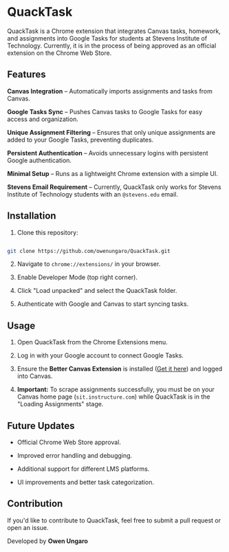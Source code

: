 
  

# QuackTask

  

QuackTask is a Chrome extension that integrates Canvas tasks, homework, and assignments into Google Tasks for students at Stevens Institute of Technology. Currently, it is in the process of being approved as an official extension on the Chrome Web Store.

  

  

## Features

  

**Canvas Integration** – Automatically imports assignments and tasks from Canvas.

**Google Tasks Sync** – Pushes Canvas tasks to Google Tasks for easy access and organization.

**Unique Assignment Filtering** – Ensures that only unique assignments are added to your Google Tasks, preventing duplicates.

**Persistent Authentication** – Avoids unnecessary logins with persistent Google authentication.

**Minimal Setup** – Runs as a lightweight Chrome extension with a simple UI.

**Stevens Email Requirement** – Currently, QuackTask only works for Stevens Institute of Technology students with an `@stevens.edu` email.

  

  

## Installation

  

1. Clone this repository:

```sh

git clone https://github.com/owenungaro/QuackTask.git

```

2. Navigate to `chrome://extensions/` in your browser.

3. Enable Developer Mode (top right corner).

4. Click "Load unpacked" and select the QuackTask folder.

5. Authenticate with Google and Canvas to start syncing tasks.

  

  

## Usage

  

1. Open QuackTask from the Chrome Extensions menu.

2. Log in with your Google account to connect Google Tasks.

3. Ensure the **Better Canvas Extension** is installed ([Get it here](https://chromewebstore.google.com/detail/better-canvas/cndibmoanboadcifjkjbdpjgfedanolh?hl=en)) and logged into Canvas.

4.  **Important:** To scrape assignments successfully, you must be on your Canvas home page (`sit.instructure.com`) while QuackTask is in the "Loading Assignments" stage.


  
  

## Future Updates

  

- Official Chrome Web Store approval.

- Improved error handling and debugging.

- Additional support for different LMS platforms.

- UI improvements and better task categorization.

  


  

## Contribution

  

If you'd like to contribute to QuackTask, feel free to submit a pull request or open an issue.

  


  

Developed by **Owen Ungaro**
